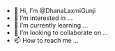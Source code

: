 - 👋 Hi, I’m @DhanaLaxmiGunji
- 👀 I’m interested in ...
- 🌱 I’m currently learning ...
- 💞️ I’m looking to collaborate on ...
- 📫 How to reach me ...

<!---
DhanaLaxmiGunji/DhanaLaxmiGunji is a ✨ special ✨ repository because its `README.md` (this file) appears on your GitHub profile.
You can click the Preview link to take a look at your changes.
--->
